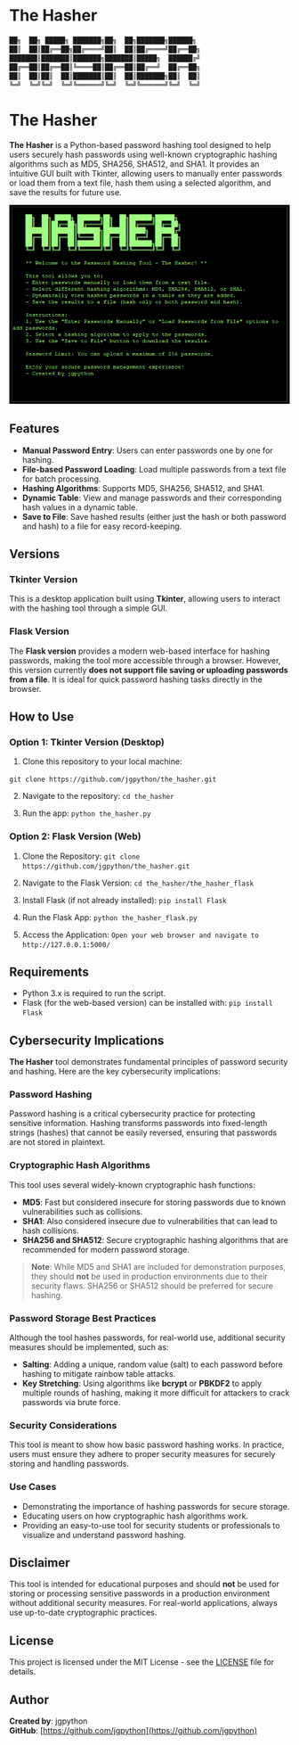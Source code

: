 # The Hasher

    ██╗  ██╗ █████╗ ███████╗██╗  ██╗███████╗██████╗ 
    ██║  ██║██╔══██╗██╔════╝██║  ██║██╔════╝██╔══██╗
    ███████║███████║███████╗███████║█████╗  ██████╔╝
    ██╔══██║██╔══██║╚════██║██╔══██║██╔══╝  ██╔══██╗
    ██║  ██║██║  ██║███████║██║  ██║███████╗██║  ██║
    ╚═╝  ╚═╝╚═╝  ╚═╝╚══════╝╚═╝  ╚═╝╚══════╝╚═╝  ╚═╝

# The Hasher

**The Hasher** is a Python-based password hashing tool designed to help users securely hash passwords using well-known cryptographic hashing algorithms such as MD5, SHA256, SHA512, and SHA1. It provides an intuitive GUI built with Tkinter, allowing users to manually enter passwords or load them from a text file, hash them using a selected algorithm, and save the results for future use.

![Screenshot](./screenshot2.png)

## Features

- **Manual Password Entry**: Users can enter passwords one by one for hashing.
- **File-based Password Loading**: Load multiple passwords from a text file for batch processing.
- **Hashing Algorithms**: Supports MD5, SHA256, SHA512, and SHA1.
- **Dynamic Table**: View and manage passwords and their corresponding hash values in a dynamic table.
- **Save to File**: Save hashed results (either just the hash or both password and hash) to a file for easy record-keeping.

## Versions

### Tkinter Version

This is a desktop application built using **Tkinter**, allowing users to interact with the hashing tool through a simple GUI.

### Flask Version

The **Flask version** provides a modern web-based interface for hashing passwords, making the tool more accessible through a browser. However, this version currently **does not support file saving or uploading passwords from a file**. It is ideal for quick password hashing tasks directly in the browser.


## How to Use

### Option 1: Tkinter Version (Desktop)

1. Clone this repository to your local machine:
   
`git clone https://github.com/jgpython/the_hasher.git`

2. Navigate to the repository:
`cd the_hasher`

3. Run the app:
`python the_hasher.py`


### Option 2: Flask Version (Web)

1. Clone the Repository:
`git clone https://github.com/jgpython/the_hasher.git`

2. Navigate to the Flask Version:
`cd the_hasher/the_hasher_flask`

3. Install Flask (if not already installed):
`pip install Flask`

4. Run the Flask App:
`python the_hasher_flask.py`

5. Access the Application:
`Open your web browser and navigate to http://127.0.0.1:5000/`

## Requirements
- Python 3.x is required to run the script.
- Flask (for the web-based version) can be installed with: `pip install Flask`

## Cybersecurity Implications

**The Hasher** tool demonstrates fundamental principles of password security and hashing. Here are the key cybersecurity implications:

### Password Hashing
Password hashing is a critical cybersecurity practice for protecting sensitive information. Hashing transforms passwords into fixed-length strings (hashes) that cannot be easily reversed, ensuring that passwords are not stored in plaintext.

### Cryptographic Hash Algorithms
This tool uses several widely-known cryptographic hash functions:

- **MD5**: Fast but considered insecure for storing passwords due to known vulnerabilities such as collisions.
- **SHA1**: Also considered insecure due to vulnerabilities that can lead to hash collisions.
- **SHA256 and SHA512**: Secure cryptographic hashing algorithms that are recommended for modern password storage.

> **Note**: While MD5 and SHA1 are included for demonstration purposes, they should **not** be used in production environments due to their security flaws. SHA256 or SHA512 should be preferred for secure hashing.

### Password Storage Best Practices
Although the tool hashes passwords, for real-world use, additional security measures should be implemented, such as:

- **Salting**: Adding a unique, random value (salt) to each password before hashing to mitigate rainbow table attacks.
- **Key Stretching**: Using algorithms like **bcrypt** or **PBKDF2** to apply multiple rounds of hashing, making it more difficult for attackers to crack passwords via brute force.

### Security Considerations
This tool is meant to show how basic password hashing works. In practice, users must ensure they adhere to proper security measures for securely storing and handling passwords.

### Use Cases
- Demonstrating the importance of hashing passwords for secure storage.
- Educating users on how cryptographic hash algorithms work.
- Providing an easy-to-use tool for security students or professionals to visualize and understand password hashing.

## Disclaimer
This tool is intended for educational purposes and should **not** be used for storing or processing sensitive passwords in a production environment without additional security measures. For real-world applications, always use up-to-date cryptographic practices.

## License
This project is licensed under the MIT License - see the [LICENSE](LICENSE) file for details.

## Author
**Created by**: jgpython  
**GitHub**: [https://github.com/jgpython](https://github.com/jgpython)

